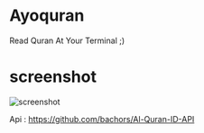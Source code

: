 # Ayoquran

Read Quran At Your Terminal ;)
# screenshot
![screenshot](https://i.ibb.co/SQ0Kg3Z/Whats-App-Image-2022-04-26-at-21-01-40.jpg)

Api : https://github.com/bachors/Al-Quran-ID-API
